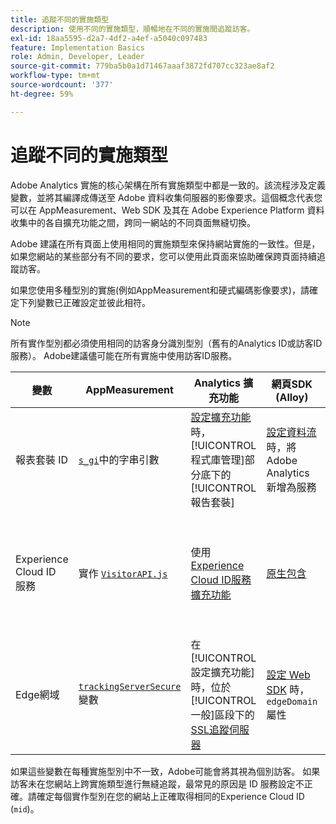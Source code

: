 ```yaml
---
title: 追蹤不同的實施類型
description: 使用不同的實施類型，順暢地在不同的實施間追蹤訪客。
exl-id: 18aa5595-d2a7-4df2-a4ef-a5040c097483
feature: Implementation Basics
role: Admin, Developer, Leader
source-git-commit: 779ba5b0a1d71467aaaf3872fd707cc323ae8af2
workflow-type: tm+mt
source-wordcount: '377'
ht-degree: 59%

---
```


# 追蹤不同的實施類型

Adobe Analytics 實施的核心架構在所有實施類型中都是一致的。該流程涉及定義變數，並將其編譯成傳送至 Adobe 資料收集伺服器的影像要求。這個概念代表您可以在 AppMeasurement、Web SDK 及其在 Adobe Experience Platform 資料收集中的各自擴充功能之間，跨同一網站的不同頁面無縫切換。

Adobe 建議在所有頁面上使用相同的實施類型來保持網站實施的一致性。但是，如果您網站的某些部分有不同的要求，您可以使用此頁面來協助確保跨頁面持續追蹤訪客。

如果您使用多種型別的實施(例如AppMeasurement和硬式編碼影像要求)，請確定下列變數已正確設定並彼此相符。

>[!NOTE]
>
>所有實作型別都必須使用相同的訪客身分識別型別（舊有的Analytics ID或訪客ID服務）。 Adobe建議儘可能在所有實施中使用訪客ID服務。

| 變數 | AppMeasurement | Analytics 擴充功能 | 網頁SDK (Alloy) | Web SDK 標記擴充功能 | 硬式編碼影像要求 |
| --- | --- | --- | --- | --- | --- |
| 報表套裝 ID | [`s_gi`](../vars/functions/s-gi.md)中的字串引數 | [設定擴充功能](https://experienceleague.adobe.com/docs/experience-platform/tags/extensions/client/analytics/overview.html?lang=zh-Hant)時，[!UICONTROL 程式庫管理]部分底下的[!UICONTROL 報告套裝] | [設定資料流](https://experienceleague.adobe.com/docs/experience-platform/edge/datastreams/configure.html?lang=zh-Hant)時，將 Adobe Analytics 新增為服務 | [設定資料流](https://experienceleague.adobe.com/docs/experience-platform/edge/datastreams/configure.html?lang=zh-Hant)時，將 Adobe Analytics 新增為服務 | URL `pathname` 的一部分 (`/b/ss/` 之後) |
| Experience Cloud ID 服務 | 實作 [`VisitorAPI.js`](appmeasurement.md) | 使用[Experience Cloud ID服務擴充功能](analytics-extension.md) | [原生包含](alloy.md) | [原生包含](web-sdk-extension.md) | 對ID服務[進行](https://experienceleague.adobe.com/docs/id-service/using/implementation/direct-integration.html?lang=zh-Hant)個別呼叫以取得所需的ID，並將`mid`納入查詢字串中 |
| Edge網域 | [`trackingServerSecure`](../vars/config-vars/trackingserversecure.md)變數 | 在[!UICONTROL 設定擴充功能]時，位於[!UICONTROL 一般]區段下的[SSL追蹤伺服器](https://experienceleague.adobe.com/docs/experience-platform/tags/extensions/client/analytics/overview.html?lang=zh-Hant) | [設定 Web SDK](https://experienceleague.adobe.com/docs/experience-platform/edge/fundamentals/configuring-the-sdk.html?lang=zh-Hant) 時，`edgeDomain` 屬性 | [!UICONTROL 設定擴充功能]時的[Edge網域](https://experienceleague.adobe.com/docs/experience-platform/edge/extension/web-sdk-extension-configuration.html?lang=zh-Hant)欄位 | 影像的 `hostname` 請求 URL |

如果這些變數在每種實施型別中不一致，Adobe可能會將其視為個別訪客。 如果訪客未在您網站上跨實施類型進行無縫追蹤，最常見的原因是 ID 服務設定不正確。請確定每個實作型別在您的網站上正確取得相同的Experience Cloud ID (`mid`)。
